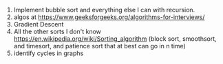 ﻿1. Implement bubble sort and everything else I can with recursion.
2. algos at https://www.geeksforgeeks.org/algorithms-for-interviews/
3. Gradient Descent
4. All the other sorts I don't know https://en.wikipedia.org/wiki/Sorting_algorithm (block sort, smoothsort, and timesort, and patience sort that at best can go in n time)
5. identify cycles in graphs

